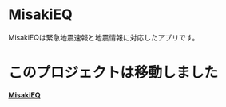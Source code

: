 # MisakiEQ
MisakiEQは緊急地震速報と地震情報に対応したアプリです。

# このプロジェクトは移動しました
[**MisakiEQ**]("https://github.com/Misaki0331/MisakiEQv2")
